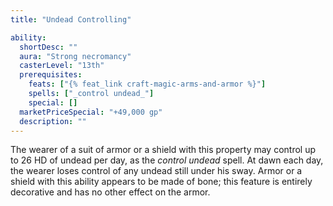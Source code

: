 ```yaml
---
title: "Undead Controlling"

ability:
  shortDesc: ""
  aura: "Strong necromancy"
  casterLevel: "13th"
  prerequisites:
    feats: ["{% feat_link craft-magic-arms-and-armor %}"]
    spells: ["_control undead_"]
    special: []
  marketPriceSpecial: "+49,000 gp"
  description: ""
---
```

The wearer of a suit of armor or a shield with this property may control up to 26 HD of undead per day, as the _control undead_ spell. At dawn each day, the wearer loses control of any undead still under his sway. Armor or a shield with this ability appears to be made of bone; this feature is entirely decorative and has no other effect on the armor.


